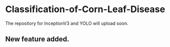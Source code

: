 # Classification-of-Corn-Leaf-Disease
The repository for InceptionV3 and YOLO will upload soon.
## New feature added.